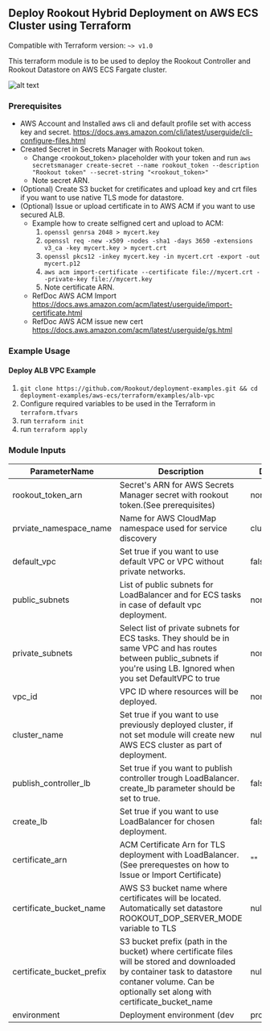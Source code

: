 ## Deploy Rookout Hybrid Deployment on AWS ECS Cluster using Terraform
Compatible with Terraform version: `~> v1.0`

This terraform module is to be used to deploy the Rookout Controller and Rookout Datastore on AWS ECS Fargate cluster.

![alt text](https://github.com/gchuev-opsfleet/deployment-examples/blob/OP-3-create-ecs-deployment-method-datastore-controller/aws-ecs/cloudformation/Rookout-aws-ecs.png?raw=true)

### Prerequisites

* AWS Account and Installed aws cli and default profile set with access key and secret. https://docs.aws.amazon.com/cli/latest/userguide/cli-configure-files.html
* Created Secret in Secrets Manager with Rookout token. 
   * Change <rookout_token> placeholder with your token and run `aws secretsmanager create-secret --name rookout_token --description "Rookout token" --secret-string "<rookout_token>"`
   * Note secret ARN.
* (Optional) Create S3 bucket for cretificates and upload key and crt files if you want to use native TLS mode for datastore.
* (Optional) Issue or upload certificate in to AWS ACM if you want to use secured ALB.
   *  Example how to create selfigned cert and upload to ACM:
      1. `openssl genrsa 2048 > mycert.key`
      2. `openssl req -new -x509 -nodes -sha1 -days 3650 -extensions v3_ca -key mycert.key > mycert.crt`
      3. `openssl pkcs12 -inkey mycert.key -in mycert.crt -export -out mycert.p12`
      4. `aws acm import-certificate --certificate file://mycert.crt --private-key file://mycert.key`
      5. Note certificate ARN.
   * RefDoc AWS ACM Import https://docs.aws.amazon.com/acm/latest/userguide/import-certificate.html
   * RefDoc AWS ACM issue new cert https://docs.aws.amazon.com/acm/latest/userguide/gs.html
### Example Usage
#### Deploy ALB VPC Example
1. `git clone https://github.com/Rookout/deployment-examples.git && cd deployment-examples/aws-ecs/terraform/examples/alb-vpc`
2. Configure required variables to be used in the Terraform in `terraform.tfvars`
3. run `terraform init`
4. run `terraform apply`

### Module Inputs

| ParameterName  | Description | Default |
| ------------- | ------------- | ------------- |
| rookout_token_arn | Secret's ARN for AWS Secrets Manager secret with rookout token.(See prerequisites) | none |
| prviate_namespace_name  | Name for AWS CloudMap namespace used for service discovery  | cluster.local |
| default_vpc  | Set true if you want to use default VPC or VPC without private networks.  | false |
| public_subnets | List of public subnets for LoadBalancer and for ECS tasks in case of default vpc deployment.| none |
| private_subnets |  Select list of private subnets for ECS tasks. They should be in same VPC and has routes between public_subnets if you're using LB. Ignored when you set DefaultVPC to true | none |
| vpc_id | VPC ID where resources will be deployed. | none |
| cluster_name | Set true if you want to use previously deployed cluster, if not set module will create new AWS ECS cluster as part of deployment. | null |
| publish_controller_lb | Set true if you want to publish controller trough LoadBalancer. create_lb parameter should be set to true. | false |
| create_lb | Set true if you want to use LoadBalancer for chosen deployment. | false |
| certificate_arn | ACM Certificate Arn for TLS deployment with LoadBalancer. (See prerequestes on how to Issue or Import Certificate)| "" |
| certificate_bucket_name | AWS S3 bucket name where certificates will be located. Automatically set datastore ROOKOUT_DOP_SERVER_MODE variable to TLS | null |
| certificate_bucket_prefix | S3 bucket prefix (path in the bucket) where certificate files will be stored and downloaded by container task to datastore contaner volume. Can be optionally set along with certificate_bucket_name | null |
| environment | Deployment environment (dev|prod|stage)| "dev" |